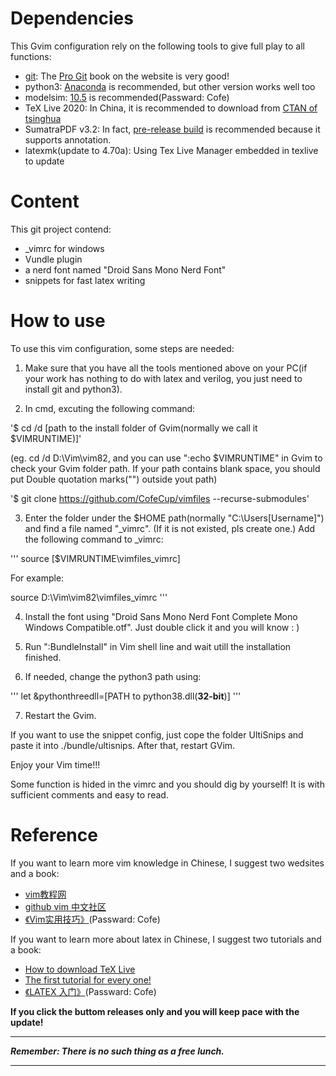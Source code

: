 # Dependencies
This Gvim configuration rely on the following tools to give full play to all functions:

- [git](https://git-scm.com/): The [Pro Git](https://git-scm.com/book/zh/v2) book on the website is very good!
- python3: [Anaconda](https://docs.anaconda.com/anaconda/install/windows/) is recommended, but other version works well too
- modelsim: [10.5](https://pan.baidu.com/s/1DH2bGxgQMriJYxdRYSIHFw) is recommended(Passward: Cofe)
- TeX Live 2020: In China, it is recommended to download from [CTAN of tsinghua](https://mirrors.tuna.tsinghua.edu.cn/CTAN/systems/mac/mactex/MacTeX.pkg)
- SumatraPDF v3.2: In fact, [pre-release build](https://www.sumatrapdfreader.org/prerelease.html) is recommended because it supports annotation.
- latexmk(update to 4.70a): Using Tex Live Manager embedded in texlive to update

# Content
This git project contend:

- _vimrc for windows
- Vundle plugin
- a nerd font named "Droid Sans Mono Nerd Font"
- snippets for fast latex writing

# How to use
To use this vim configuration, some steps are needed:

1. Make sure that you have all the tools mentioned above on your PC(if your work has nothing to do with latex and verilog, you just need to install git and python3). 

2. In cmd, excuting the following command:

'$ cd /d [path to the install folder of Gvim(normally we call it $VIMRUNTIME)]'

(eg. cd /d D:\Vim\vim82, and you can use ":echo $VIMRUNTIME" in Gvim to check your Gvim folder path. If your path contains blank space, you should put Double quotation marks("") outside yout path)

'$ git clone https://github.com/CofeCup/vimfiles --recurse-submodules'

3. Enter the folder under the $HOME path(normally "C:\Users\[Username]") and find a file named "_vimrc". (If it is not existed, pls create one.) Add the following command to _vimrc:

'''
source [$VIMRUNTIME\vimfiles\_vimrc]

For example:

source D:\Vim\vim82\vimfiles\_vimrc
'''

4. Install the font using "Droid Sans Mono Nerd Font Complete Mono Windows Compatible.otf". Just double click it and you will know : )

5. Run ":BundleInstall" in Vim shell line and wait utill the installation finished.

6. If needed, change the python3 path using:

'''
let &pythonthreedll=[PATH to python38.dll(**32-bit**)]
'''

7. Restart the Gvim.

If you want to use the snippet config, just cope the folder UltiSnips and paste it into ./bundle/ultisnips. After that, restart GVim. 

Enjoy your Vim time!!!

Some function is hided in the vimrc and you should dig by yourself! It is with sufficient comments and easy to read.

# Reference
If you want to learn more vim knowledge in Chinese, I suggest two wedsites and a book:

- [vim教程网](https://vimjc.com)
- [github vim 中文社区](https://github.com/vim-china)
- [《Vim实用技巧》](https://pan.baidu.com/s/1snz-fOPIkw6DUleIKs7Vrw)(Passward: Cofe)

If you want to learn more about latex in Chinese, I suggest two tutorials and a book:

- [How to download TeX Live](https://liam.page/texlive/)
- [The first tutorial for every one!](https://liam.page/2014/09/08/latex-introduction/)
- [《LATEX 入门》](https://pan.baidu.com/s/1ye7qb1Ab8G2BZlByqtSuWA)(Passward: Cofe)

**If you click the buttom releases only and you will keep pace with the update!**

*****************************************************
***Remember: There is no such thing as a free lunch.***
*****************************************************

